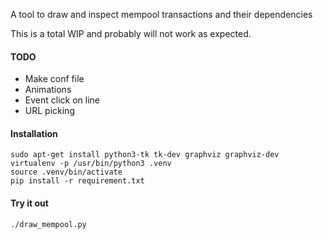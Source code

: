 A tool to draw and inspect mempool transactions and their dependencies 

This is a total WIP and probably will not work as expected.

#### TODO
- Make conf file
- Animations
- Event click on line
- URL picking

#### Installation
```
sudo apt-get install python3-tk tk-dev graphviz graphviz-dev
virtualenv -p /usr/bin/python3 .venv
source .venv/bin/activate
pip install -r requirement.txt
```

#### Try it out
```
./draw_mempool.py
```
